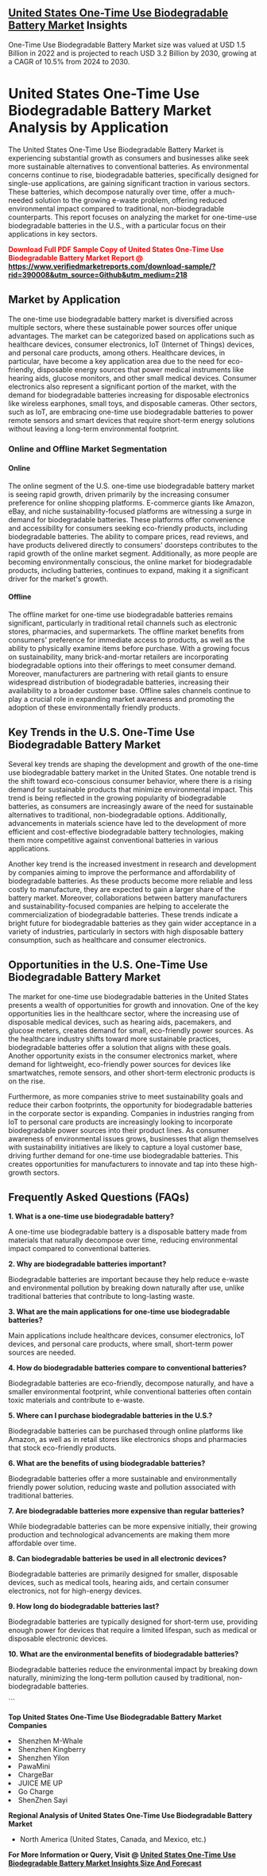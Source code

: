 <h2><a href="https://www.verifiedmarketreports.com/download-sample/?rid=390008&amp;utm_source=Github&amp;utm_medium=218" target="_blank">United States One-Time Use Biodegradable Battery Market</a> Insights</h2><p>One-Time Use Biodegradable Battery Market size was valued at USD 1.5 Billion in 2022 and is projected to reach USD 3.2 Billion by 2030, growing at a CAGR of 10.5% from 2024 to 2030.</p><p> <h1>United States One-Time Use Biodegradable Battery Market Analysis by Application</h1> <p>The United States One-Time Use Biodegradable Battery Market is experiencing substantial growth as consumers and businesses alike seek more sustainable alternatives to conventional batteries. As environmental concerns continue to rise, biodegradable batteries, specifically designed for single-use applications, are gaining significant traction in various sectors. These batteries, which decompose naturally over time, offer a much-needed solution to the growing e-waste problem, offering reduced environmental impact compared to traditional, non-biodegradable counterparts. This report focuses on analyzing the market for one-time-use biodegradable batteries in the U.S., with a particular focus on their applications in key sectors.</p> <p><strong><p><span class=""><span style="color: #ff0000;"><strong>Download Full PDF Sample Copy of United States One-Time Use Biodegradable Battery Market Report</strong> @ </span><a href="https://www.verifiedmarketreports.com/download-sample/?rid=390008&amp;utm_source=Github&amp;utm_medium=218" target="_blank">https://www.verifiedmarketreports.com/download-sample/?rid=390008&amp;utm_source=Github&amp;utm_medium=218</a></span></p></strong></p> <h2>Market by Application</h2> <p>The one-time use biodegradable battery market is diversified across multiple sectors, where these sustainable power sources offer unique advantages. The market can be categorized based on applications such as healthcare devices, consumer electronics, IoT (Internet of Things) devices, and personal care products, among others. Healthcare devices, in particular, have become a key application area due to the need for eco-friendly, disposable energy sources that power medical instruments like hearing aids, glucose monitors, and other small medical devices. Consumer electronics also represent a significant portion of the market, with the demand for biodegradable batteries increasing for disposable electronics like wireless earphones, small toys, and disposable cameras. Other sectors, such as IoT, are embracing one-time use biodegradable batteries to power remote sensors and smart devices that require short-term energy solutions without leaving a long-term environmental footprint.</p> <h3>Online and Offline Market Segmentation</h3> <h4>Online</h4> <p>The online segment of the U.S. one-time use biodegradable battery market is seeing rapid growth, driven primarily by the increasing consumer preference for online shopping platforms. E-commerce giants like Amazon, eBay, and niche sustainability-focused platforms are witnessing a surge in demand for biodegradable batteries. These platforms offer convenience and accessibility for consumers seeking eco-friendly products, including biodegradable batteries. The ability to compare prices, read reviews, and have products delivered directly to consumers' doorsteps contributes to the rapid growth of the online market segment. Additionally, as more people are becoming environmentally conscious, the online market for biodegradable products, including batteries, continues to expand, making it a significant driver for the market's growth.</p> <h4>Offline</h4> <p>The offline market for one-time use biodegradable batteries remains significant, particularly in traditional retail channels such as electronic stores, pharmacies, and supermarkets. The offline market benefits from consumers' preference for immediate access to products, as well as the ability to physically examine items before purchase. With a growing focus on sustainability, many brick-and-mortar retailers are incorporating biodegradable options into their offerings to meet consumer demand. Moreover, manufacturers are partnering with retail giants to ensure widespread distribution of biodegradable batteries, increasing their availability to a broader customer base. Offline sales channels continue to play a crucial role in expanding market awareness and promoting the adoption of these environmentally friendly products.</p> <h2>Key Trends in the U.S. One-Time Use Biodegradable Battery Market</h2> <p>Several key trends are shaping the development and growth of the one-time use biodegradable battery market in the United States. One notable trend is the shift toward eco-conscious consumer behavior, where there is a rising demand for sustainable products that minimize environmental impact. This trend is being reflected in the growing popularity of biodegradable batteries, as consumers are increasingly aware of the need for sustainable alternatives to traditional, non-biodegradable options. Additionally, advancements in materials science have led to the development of more efficient and cost-effective biodegradable battery technologies, making them more competitive against conventional batteries in various applications.</p> <p>Another key trend is the increased investment in research and development by companies aiming to improve the performance and affordability of biodegradable batteries. As these products become more reliable and less costly to manufacture, they are expected to gain a larger share of the battery market. Moreover, collaborations between battery manufacturers and sustainability-focused companies are helping to accelerate the commercialization of biodegradable batteries. These trends indicate a bright future for biodegradable batteries as they gain wider acceptance in a variety of industries, particularly in sectors with high disposable battery consumption, such as healthcare and consumer electronics.</p> <h2>Opportunities in the U.S. One-Time Use Biodegradable Battery Market</h2> <p>The market for one-time use biodegradable batteries in the United States presents a wealth of opportunities for growth and innovation. One of the key opportunities lies in the healthcare sector, where the increasing use of disposable medical devices, such as hearing aids, pacemakers, and glucose meters, creates demand for small, eco-friendly power sources. As the healthcare industry shifts toward more sustainable practices, biodegradable batteries offer a solution that aligns with these goals. Another opportunity exists in the consumer electronics market, where demand for lightweight, eco-friendly power sources for devices like smartwatches, remote sensors, and other short-term electronic products is on the rise.</p> <p>Furthermore, as more companies strive to meet sustainability goals and reduce their carbon footprints, the opportunity for biodegradable batteries in the corporate sector is expanding. Companies in industries ranging from IoT to personal care products are increasingly looking to incorporate biodegradable power sources into their product lines. As consumer awareness of environmental issues grows, businesses that align themselves with sustainability initiatives are likely to capture a loyal customer base, driving further demand for one-time use biodegradable batteries. This creates opportunities for manufacturers to innovate and tap into these high-growth sectors.</p> <h2>Frequently Asked Questions (FAQs)</h2> <p><strong>1. What is a one-time use biodegradable battery?</strong></p> <p>A one-time use biodegradable battery is a disposable battery made from materials that naturally decompose over time, reducing environmental impact compared to conventional batteries.</p> <p><strong>2. Why are biodegradable batteries important?</strong></p> <p>Biodegradable batteries are important because they help reduce e-waste and environmental pollution by breaking down naturally after use, unlike traditional batteries that contribute to long-lasting waste.</p> <p><strong>3. What are the main applications for one-time use biodegradable batteries?</strong></p> <p>Main applications include healthcare devices, consumer electronics, IoT devices, and personal care products, where small, short-term power sources are needed.</p> <p><strong>4. How do biodegradable batteries compare to conventional batteries?</strong></p> <p>Biodegradable batteries are eco-friendly, decompose naturally, and have a smaller environmental footprint, while conventional batteries often contain toxic materials and contribute to e-waste.</p> <p><strong>5. Where can I purchase biodegradable batteries in the U.S.?</strong></p> <p>Biodegradable batteries can be purchased through online platforms like Amazon, as well as in retail stores like electronics shops and pharmacies that stock eco-friendly products.</p> <p><strong>6. What are the benefits of using biodegradable batteries?</strong></p> <p>Biodegradable batteries offer a more sustainable and environmentally friendly power solution, reducing waste and pollution associated with traditional batteries.</p> <p><strong>7. Are biodegradable batteries more expensive than regular batteries?</strong></p> <p>While biodegradable batteries can be more expensive initially, their growing production and technological advancements are making them more affordable over time.</p> <p><strong>8. Can biodegradable batteries be used in all electronic devices?</strong></p> <p>Biodegradable batteries are primarily designed for smaller, disposable devices, such as medical tools, hearing aids, and certain consumer electronics, not for high-energy devices.</p> <p><strong>9. How long do biodegradable batteries last?</strong></p> <p>Biodegradable batteries are typically designed for short-term use, providing enough power for devices that require a limited lifespan, such as medical or disposable electronic devices.</p> <p><strong>10. What are the environmental benefits of biodegradable batteries?</strong></p> <p>Biodegradable batteries reduce the environmental impact by breaking down naturally, minimizing the long-term pollution caused by traditional, non-biodegradable batteries.</p> ```</p><p><strong>Top United States One-Time Use Biodegradable Battery Market Companies</strong></p><div data-test-id=""><p><li>Shenzhen M-Whale</li><li> Shenzhen Kingberry</li><li> Shenzhen Yilon</li><li> PawaMini</li><li> ChargeBar</li><li> JUICE ME UP</li><li> Go Charge</li><li> ShenZhen Sayi</li></p><div><strong>Regional Analysis of&nbsp;United States One-Time Use Biodegradable Battery Market</strong></div><ul><li dir="ltr"><p dir="ltr">North America&nbsp;(United States, Canada, and Mexico, etc.)</p></li></ul><p><strong>For More Information or Query, Visit @&nbsp;</strong><strong><a href="https://www.verifiedmarketreports.com/product/one-time-use-biodegradable-battery-market/?utm_source=Github&amp;utm_medium=218" target="_blank">United States One-Time Use Biodegradable Battery Market Insights Size And Forecast</a></strong></p></div>
